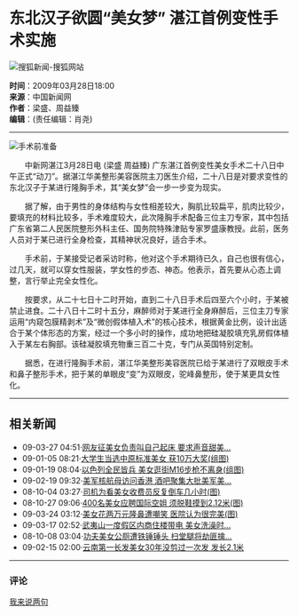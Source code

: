 # 东北汉子欲圆“美女梦” 湛江首例变性手术实施

![搜狐新闻-搜狐网站](https://images.sohu.com/uiue/sohu_logo/2006/news_logo3.gif)

**时间**：2009年03月28日18:00  
**来源**：中国新闻网  
**作者**：梁盛、周益臻  
**编辑**：(责任编辑：肖尧)

---

![手术前准备](https://photocdn.sohu.com/20061227/Img247291625.gif)

　　中新网湛江3月28日电 (梁盛 周益臻) 广东湛江首例变性美女手术二十八日中午正式“动刀”。据湛江华美整形美容医院主刀医生介绍，二十八日是对要求变性的东北汉子于某进行隆胸手术，其“美女梦”会一步一步变为现实。

　　据了解，由于男性的身体结构与女性相差较大，胸肌比较扁平，肌肉比较少，要填充的材料比较多，手术难度较大，此次隆胸手术配备三位主刀专家，其中包括广东省第二人民医院整形外科主任、国务院特殊津贴专家罗盛康教授。此前，医务人员对于某已进行全身检查，其精神状况良好，适合手术。

　　手术前，于某接受记者采访时称，他对这个手术期待已久，自己也很有信心，过几天，就可以穿女性服装，学女性的步态、神态。他表示，首先要从心态上调整，言行举止完全女性化。

　　按要求，从二十七日十二时开始，直到二十八日手术后四至六个小时，于某被禁止进食。二十八日十二时十五分，麻醉师对于某进行全身麻醉后，三位主刀专家运用“内窥包膜精剥术”及“微创假体植入术”的核心技术，根据黄金比例，设计出适合于某个体形态的方案，经过一个多小时的操作，成功地把硅凝胶填充乳房假体植入于某左右胸部。该硅凝胶填充物重三百二十克，专门从英国特别定制。

　　据悉，在进行隆胸手术前，湛江华美整形美容医院已给于某进行了双眼皮手术和鼻子整形手术，把于某的单眼皮“变”为双眼皮，驼峰鼻整形，使于某更具女性化。

---

## 相关新闻

- 09-03-27 04:51·[网友征美女负责叫自己起床 要求声音甜美...](https://news.sohu.com/20090327/n263036297.shtml)
- 09-01-05 08:21·[大学生当选中原标准美女 获10万大奖(组图)](https://news.sohu.com/20090105/n261569188.shtml)
- 09-01-19 08:04·[以色列全民皆兵 美女逛街M16步枪不离身(组图)](https://news.sohu.com/20090119/n261825761.shtml)
- 09-02-19 09:32·[美军核航母访问香港 酒吧聚集大批美军美...](https://news.sohu.com/20090219/n262338331.shtml)
- 08-10-04 03:27·[司机为看美女收费员反复倒车几小时(图)](https://news.sohu.com/20081004/n259844988.shtml)
- 08-10-27 09:06·[400名美女应聘国际空姐 须脱鞋摸到2.12米(图)](https://news.sohu.com/20081027/n260260414.shtml)
- 09-03-24 03:12·[美女花两万元隆鼻遭嘲笑 医院认为很完美(图)](https://news.sohu.com/20090324/n262965312.shtml)
- 09-03-17 02:52·[武夷山一度假区内商住楼带电 美女洗澡时...](https://news.sohu.com/20090317/n262832232.shtml)
- 08-10-08 03:04·[功夫美女公厕遭铁锤锤头 扫堂腿将劫匪擒...](https://news.sohu.com/20081008/n259898868.shtml)
- 09-02-15 02:00·[云南第一长发美女30年没剪过一次发 发长2.1米](https://news.sohu.com/20090215/n262246311.shtml)

---

### 评论
[我来说两句](https://comment2.news.sohu.com/viewcomments.action?id=263064732)